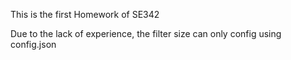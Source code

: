 This is the first Homework of SE342

Due to the lack of experience, the filter size can only config using config.json